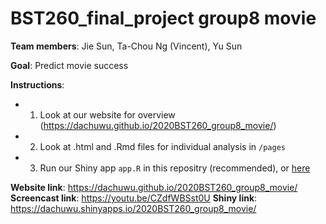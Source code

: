# BST260_final_project group8 movie

**Team members**: Jie Sun, Ta-Chou Ng (Vincent), Yu Sun

**Goal**: Predict movie success

**Instructions**:
-  1. Look at our website for overview (https://dachuwu.github.io/2020BST260_group8_movie/)
-  2. Look at .html and .Rmd files for individual analysis in `/pages`
-  3. Run our Shiny app `app.R` in this repositry (recommended), or [here](https://dachuwu.shinyapps.io/2020BST260_group8_movie/)

**Website link**: https://dachuwu.github.io/2020BST260_group8_movie/
**Screencast link**: https://youtu.be/CZdfWBSst0U
**Shiny link**: https://dachuwu.shinyapps.io/2020BST260_group8_movie/
